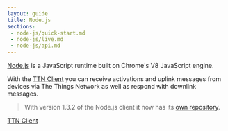 ```yaml
---
layout: guide
title: Node.js
sections:
 - node-js/quick-start.md
 - node-js/live.md
 - node-js/api.md
---
```


[Node.js](https://nodejs.org/) is a JavaScript runtime built on Chrome's V8 JavaScript engine.

With the [TTN Client](https://www.npmjs.com/package/ttn) you can receive activations and uplink messages from devices via The Things Network as well as respond with downlink messages.

> With version 1.3.2 of the Node.js client it now has its [own repository](https://github.com/thethingsnetwork/node-ttn).

<a href="https://www.npmjs.com/package/ttn" target="_blank" class="btn btn-primary">TTN Client</a>